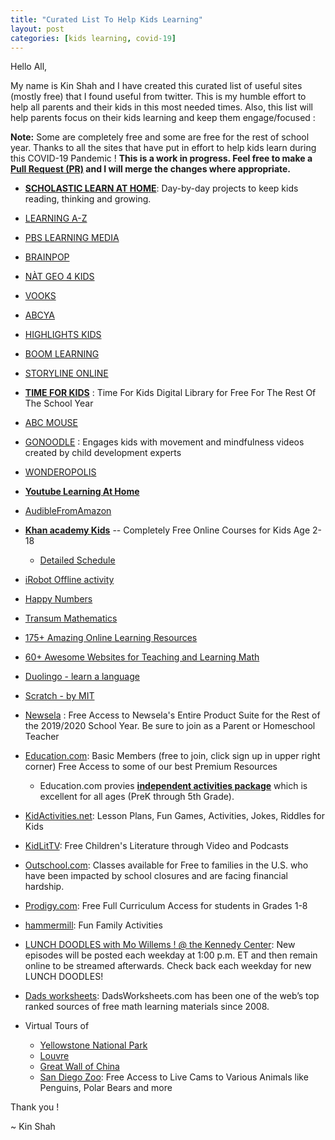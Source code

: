 ```yaml
---
title: "Curated List To Help Kids Learning"
layout: post
categories: [kids learning, covid-19]
---
```


Hello All,

My name is Kin Shah and I have created this curated list of useful sites (mostly free) that I found useful from twitter. This is my humble effort to help all parents and their kids in this most needed times. Also, this list will help parents focus on their kids learning and keep them engage/focused : 

**Note:** Some are completely free and some are free for the rest of school year. Thanks to all the sites that have put in effort to help kids learn during this COVID-19 Pandemic ! **This is a work in progress. Feel free to make a [Pull Request (PR)](https://github.com/TheRockStarDBA/kin-dbsre/blob/master/_posts/2020-03-25-Curated-List-To-Help-Kids-Learning.md) and I will merge the changes where appropriate.**
 
- [**SCHOLASTIC LEARN AT HOME**](https://classroommagazines.scholastic.com/support/learnathome.html): Day-by-day projects to keep kids reading, thinking and growing.
- [LEARNING A-Z](https://www.learninga-z.com/site/lp2/covid19)
- [PBS LEARNING MEDIA](https://www.pbslearningmedia.org/collection/emergency-closings-collection/)
- [BRAINPOP](https://www.brainpop.com/)
- [NÀT GEO 4 KIDS](kids.nationalgeographic.com)
- [VOOKS](vooks.com/teacher-appreciation)
- [ABCYA](abcya.com)
- [HIGHLIGHTS KIDS](https://www.highlightskids.com/)
- [BOOM LEARNING](https://wow.boomlearning.com/)
- [STORYLINE ONLINE](https://www.storylineonline.net/)
- [**TIME FOR KIDS**](timeforkids.com) : Time For Kids Digital Library for Free For The Rest Of The School Year
- [ABC MOUSE](abcmouse.com)
- [GONOODLE](https://family.gonoodle.com/) : Engages kids with movement and mindfulness videos created by child development experts
- [WONDEROPOLIS](https://wonderopolis.org/)
- [**Youtube Learning At Home**](https://learnathome.withyoutube.com/)
- [AudibleFromAmazon](https://stories.audible.com/start-listen)
- [**Khan academy Kids**](https://learn.khanacademy.org/khan-academy-kids/) -- Completely Free Online Courses for Kids Age 2-18
   - [Detailed Schedule](https://docs.google.com/document/d/e/2PACX-1vSZhOdEPAWjUQpqDkVAlJrFwxxZ9Sa6zGOq0CNRms6Z7DZNq-tQWS3OhuVCUbh_-P-WmksHAzbsrk9d/pub)
- [iRobot Offline activity](https://root.irobot.com/pages/offline-activities)
- [Happy Numbers](https://happynumbers.com/?redirect=no)
- [Transum Mathematics](https://www.transum.org/Software/)
- [175+ Amazing Online Learning Resources](https://www.weareteachers.com/free-online-learning-resources/)
- [60+ Awesome Websites for Teaching and Learning Math](https://www.weareteachers.com/best-math-websites/#.Xnk0X2VJ3O8.twitter)
- [Duolingo - learn a language](https://www.duolingo.com/)
- [Scratch - by MIT](https://scratch.mit.edu/)
- [Newsela](https://newsela.com/) : Free Access to Newsela's Entire Product Suite for the Rest of the 2019/2020 School Year.
Be sure to join as a Parent or Homeschool Teacher
- [Education.com](https://www.education.com/): Basic Members (free to join, click sign up in upper right corner) Free Access to some of our best Premium Resources
    - Education.com provies [**independent activities package**](https://www.education.com/workbooks/independent/) which is excellent for all ages (PreK through 5th Grade).
- [KidActivities.net](https://kidactivities.net/): Lesson Plans, Fun Games, Activities, Jokes, Riddles for Kids
- [KidLitTV](https://kidlit.tv/): Free Children's Literature through Video and Podcasts

- [Outschool.com](https://outschool.com/2020-school-closures-offer#abk8byhavb): Classes available for Free to families in the U.S. who have been impacted by school closures and are facing financial hardship.
- [Prodigy.com](https://www.prodigygame.com/): Free Full Curriculum Access for students in Grades 1-8
- [hammermill](https://www.hammermill.com/fun-family-activities): Fun Family Activities
- [LUNCH DOODLES with Mo Willems ! @ the Kennedy Center](https://www.kennedy-center.org/education/mo-willems/): New episodes will be posted each weekday at 1:00 p.m. ET and then remain online to be streamed afterwards.  Check back each weekday for new LUNCH DOODLES!
- [Dads worksheets](https://www.dadsworksheets.com/): DadsWorksheets.com has been one of the web’s top ranked sources of free math learning materials since 2008.


- Virtual Tours of
    - [Yellowstone National Park](https://www.nps.gov/yell/learn/photosmultimedia/virtualtours.htm)
    - [Louvre](https://www.louvre.fr/en/visites-en-ligne)
    - [Great Wall of China](https://www.thechinaguide.com/destination/great-wall-of-china)
    - [San Diego Zoo](https://zoo.sandiegozoo.org/live-cams): Free Access to Live Cams to Various Animals like Penguins, Polar Bears and more


Thank you !

~ Kin Shah
